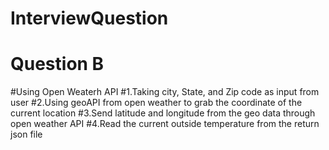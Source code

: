 ﻿# InterviewQuestion
 # Question B
  #Using Open Weaterh API
  #1.Taking city, State, and Zip code as input from user
  #2.Using geoAPI from open weather to grab the coordinate of the current location
  #3.Send latitude and longitude from the geo data through open weather API
  #4.Read the current outside temperature from the return json file
